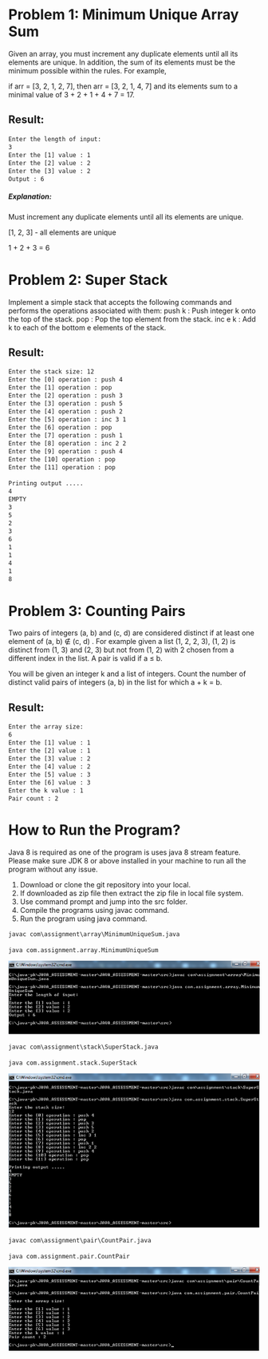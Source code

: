 # Problem 1: Minimum Unique Array Sum

Given an array, you must increment any duplicate elements until all its elements are unique. In addition, the sum of its
elements must be the minimum possible within the rules. 
For example, 

if arr = [3, 2, 1, 2, 7], then arr = [3, 2, 1, 4, 7] and its elements sum to a minimal value of 3 + 2 + 1 + 4 + 7 = 17.

## Result:
```
Enter the length of input: 
3
Enter the [1] value : 1
Enter the [2] value : 2
Enter the [3] value : 2
Output : 6
```

##### Explanation:
Must increment any duplicate elements until all its elements are unique.

[1, 2, 3] - all elements are unique 

1 + 2 + 3 = 6

# Problem 2: Super Stack

Implement a simple stack that accepts the following commands and performs the operations associated with them:
push k : Push integer k onto the top of the stack.
pop : Pop the top element from the stack.
inc e k : Add k to each of the bottom e elements of the stack.

## Result:
```
Enter the stack size: 12
Enter the [0] operation : push 4
Enter the [1] operation : pop
Enter the [2] operation : push 3
Enter the [3] operation : push 5
Enter the [4] operation : push 2
Enter the [5] operation : inc 3 1
Enter the [6] operation : pop
Enter the [7] operation : push 1
Enter the [8] operation : inc 2 2
Enter the [9] operation : push 4
Enter the [10] operation : pop
Enter the [11] operation : pop

Printing output .....
4
EMPTY
3
5
2
3
6
1
1
4
1
8
```

# Problem 3: Counting Pairs

Two pairs of integers (a, b) and (c, d) are considered distinct if at least one element of (a, b) ∉ (c, d) . For example given a list
(1, 2, 2, 3), (1, 2) is distinct from (1, 3) and (2, 3) but not from (1, 2) with 2 chosen from a different index in the list. A pair is
valid if a ≤ b.

You will be given an integer k and a list of integers. Count the number of distinct valid pairs of integers (a, b) in the list for which a + k = b.

## Result:
```
Enter the array size: 
6
Enter the [1] value : 1
Enter the [2] value : 1
Enter the [3] value : 2
Enter the [4] value : 2
Enter the [5] value : 3
Enter the [6] value : 3
Enter the k value : 1
Pair count : 2
```

# How to Run the Program?
Java 8 is required as one of the program is uses java 8 stream feature.
Please make sure JDK 8 or above installed in your machine to run all the program without any issue.

1. Download or clone the git repository into your local.
2. If downloaded as zip file then extract the zip file in local file system.
3. Use command prompt and jump into the src folder.
4. Compile the programs using javac command.
4. Run the program using java command.

```
javac com\assignment\array\MinimumUniqueSum.java

java com.assignment.array.MinimumUniqueSum

```
![ScreenShot](images/MinimumUniqueSum.png)

```
javac com\assignment\stack\SuperStack.java

java com.assignment.stack.SuperStack

```
![ScreenShot](images/SuperStack.png)

```
javac com\assignment\pair\CountPair.java

java com.assignment.pair.CountPair

```
![ScreenShot](images/CountingPair.png)


